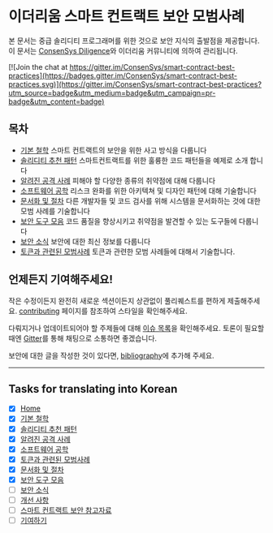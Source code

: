 # 이더리움 스마트 컨트랙트 보안 모범사례

본 문서는 중급 솔리디티 프로그래머를 위한 것으로 보안 지식의 출발점을 제공합니다. 이 문서는 [ConsenSys Diligence](https://media.consensys.net/introducing-consensys-diligence-cf38f83948c)와 이더리움 커뮤니티에 의하여 관리됩니다.

[![Join the chat at https://gitter.im/ConsenSys/smart-contract-best-practices](https://badges.gitter.im/ConsenSys/smart-contract-best-practices.svg)](https://gitter.im/ConsenSys/smart-contract-best-practices?utm_source=badge&utm_medium=badge&utm_campaign=pr-badge&utm_content=badge)

## 목차

* [기본 철학](./general_philosophy.md) 스마트 컨트랙트의 보안을 위한 사고 방식을 다룹니다
* [솔리디티 추천 패턴](./recommendations.md) 스마트컨트랙트를 위한 훌륭한 코드 패턴들을 예제로 소개 합니다
* [알려진 공격 사례](./known_attacks.md) 피해야 할 다양한 종류의 취약점에 대해 다룹니다
* [소프트웨어 공학](./software_engineering.md) 리스크 완화를 위한 아키텍쳐 및 디자인 패턴에 대해 기술합니다
* [문서화 및 절차](./documentation_procedures.md) 다른 개발자들 및 코드 검사를 위해 시스템을 문서화하는 것에 대한 모범 사례를 기술합니다
* [보안 도구 모음](./security_tools.md) 코드 품질을 향상시키고 취약점을 발견할 수 있는 도구들에 다룹니다
* [보안 소식](./security_notifications.md) 보안에 대한 최신 정보를 다룹니다
* [토큰과 관련된 모범사례](./tokens.md) 토큰과 관련한 모범 사례들에 대해서 기술합니다.

## 언제든지 기여해주세요!

작은 수정이든지 완전히 새로운 섹션이든지 상관없이 풀리퀘스트를 편하게 제출해주세요. [contributing](./about/contributing.md) 페이지를 참조하여 스타일을 확인해주세요.

다뤄지거나 업데이트되어야 할 주제들에 대해 [이슈 목록](https://github.com/ConsenSys/smart-contract-best-practices/issues)을 확인해주세요. 토론이 필요할 때엔 [Gitter](https://gitter.im/ConsenSys/smart-contract-best-practices)를 통해 채팅으로 소통하면 좋겠습니다.

보안에 대한 글을 작성한 것이 있다면, [bibliography](./bibliography.md)에 추가해 주세요.

---

## Tasks for translating into Korean

- [x] [Home](./index.md)
- [x] [기본 철학](./general_philosophy.md)
- [x] [솔리디티 추천 패턴](./recommendations.md)
- [x] [알려진 공격 사례](./known_attacks.md)
- [x] [소프트웨어 공학](./software_engineering.md)
- [x] [토큰과 관련된 모범사례](./tokens.md)
- [x] [문서화 및 절차](./documentation_procedures.md)
- [x] [보안 도구 모음](./security_tools.md)
- [ ] [보안 소식](./security_notifications.md)
- [ ] [개선 사항](./future_improvements.md)
- [ ] [스마트 컨트랙트 보안 참고자료](./bibliography.md)
- [ ] [기여하기](./about/contributing.md)
